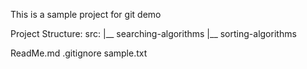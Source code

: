This is a sample project for git demo

Project Structure:
src:
  |__ searching-algorithms
  |__ sorting-algorithms

ReadMe.md
.gitignore
sample.txt 
